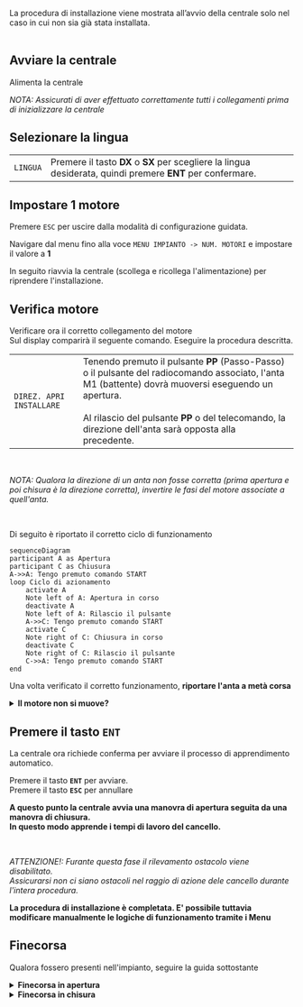 La procedura di installazione viene mostrata all’avvio della centrale solo nel caso in cui non sia già stata installata.<br><br>

## **Avviare la centrale**

Alimenta la centrale

*NOTA: Assicurati di aver effettuato correttamente tutti i collegamenti prima di inizializzare la centrale*

## **Selezionare la lingua**


| | |
| - | - |
| `LINGUA` | Premere il tasto **DX** o **SX** per scegliere la lingua desiderata, quindi premere **ENT** per confermare.

## **Impostare 1 motore**

Premere `ESC` per uscire dalla modalità di configurazione guidata.

Navigare dal menu fino alla voce `MENU IMPIANTO -> NUM. MOTORI` e impostare il valore a **1**

In seguito riavvia la centrale (scollega e ricollega l'alimentazione) per riprendere l'installazione.


## **Verifica motore**

Verificare ora il corretto collegamento del motore<br>
Sul display comparirà il seguente comando. Eseguire la procedura descritta.

| | |
| - | - |
| `DIREZ. APRI INSTALLARE` | Tenendo premuto il pulsante **PP** (Passo-Passo) o il pulsante del radiocomando associato, l'anta M1 (battente) dovrà muoversi eseguendo un apertura.<br><br>Al rilascio del pulsante **PP** o del telecomando, la direzione dell'anta sarà opposta alla precedente. |

<br>

*NOTA: Qualora la direzione di un anta non fosse corretta (prima apertura e poi chisura è la direzione corretta), invertire le fasi del motore associate a quell'anta.*

<br>

Di seguito è riportato il corretto ciclo di funzionamento

```mermaid
sequenceDiagram
participant A as Apertura
participant C as Chiusura
A->>A: Tengo premuto comando START
loop Ciclo di azionamento
    activate A
    Note left of A: Apertura in corso
    deactivate A
    Note left of A: Rilascio il pulsante
    A->>C: Tengo premuto comando START
    activate C
    Note right of C: Chiusura in corso
    deactivate C
    Note right of C: Rilascio il pulsante
    C->>A: Tengo premuto comando START
end
```

Una volta verificato il corretto funzionamento, **riportare l'anta a metà corsa**


<details markdown='1'>
<summary><b>Il motore non si muove?</b></summary>

<font size='6'>
    **Impostare i valori di forza**
</font>

Potrebbe essere necessario aumentare i valori di forza.

In questo caso premere il tasto `ENT` e impostare i seguenti parametri.

| | |
| - | - |
| `MENU AVANZATO -> FORZA M1` | Impostare il valore di forza del motore M1 |

Poi spegnere e riaccendere la centrale per rientrare nella modalità di programmazione.


</details>

## **Premere il tasto `ENT`**

La centrale ora richiede conferma per avviare il processo di apprendimento automatico.

Premere il tasto **`ENT`** per avviare.<br>
Premere il tasto **`ESC`** per annullare<br>

**A questo punto la centrale avvia una manovra di apertura seguita da una manovra di chiusura.<br>
In questo modo apprende i tempi di lavoro del cancello.**

<br>

*ATTENZIONE!: Furante questa fase il rilevamento ostacolo viene disabilitato.<br>Assicurarsi non ci siano ostacoli nel raggio di azione dele cancello durante l'intera procedura.*

**La procedura di installazione è completata. E' possibile tuttavia modificare manualmente le logiche di funzionamento tramite i Menu**


## Finecorsa

Qualora fossero presenti nell'impianto, seguire la guida sottostante

<details markdown='1'>
<summary><b>Finecorsa in apertura</b></summary>

In caso l'impianto preveda dei finecorsa in apertura, impostare i parametri come di seguito

| | |
| - | - |
| `Menu Impianto -> FCA1/FCA2` | **PRESENTE** |

</details>


<details markdown='1'>
<summary><b>Finecorsa in chisura</b></summary>

In caso l'impianto preveda dei finecorsa in chiusura, impostare i parametri come di seguito

| | |
| - | - |
| `Menu Impianto -> FCC1/FCC2` | **PRESENTE** |

</details>
